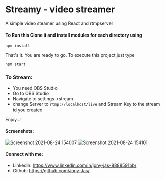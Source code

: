 # Streamy - video streamer
A simple video steamer using React and rtmpserver

#### To Run this Clone it and install modules for each directory using
```
npm install
```

That's it. You are ready to go. To execute this project just type
```
npm start
```

### To Stream:
* You need OBS Studio
* Go to OBS Studio
* Navigate to settings->stream
* change Server to ``` rtmp://localhost/live ``` and Stream Key to the stream id you created

Enjoy...!
#### Screenshots:

![Screenshot 2021-08-24 154007](https://user-images.githubusercontent.com/74784363/130600367-e5f28013-f042-40f1-bafb-b1531101f6e8.png)
![Screenshot 2021-08-24 154101](https://user-images.githubusercontent.com/74784363/130600380-104dc8a0-0a60-446b-918a-b35c15baa43d.png)

#### Connect with me:
* Linkedin: https://www.linkedin.com/in/jony-jas-8888591bb/
* Github: https://github.com/Jony-Jas/
